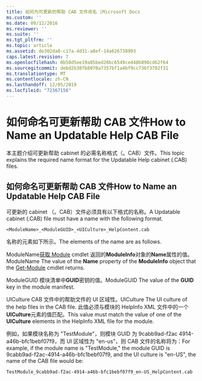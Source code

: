 ```yaml
---
title: 如何为可更新的帮助 CAB 文件命名 |Microsoft Docs
ms.custom: ''
ms.date: 09/12/2016
ms.reviewer: ''
ms.suite: ''
ms.tgt_pltfrm: ''
ms.topic: article
ms.assetid: de302da0-c17a-4d31-a8ef-14a626738993
caps.latest.revision: 7
ms.openlocfilehash: 0b58d5ee19a85bed26bc6549ced48b890cd62f64
ms.sourcegitcommit: debd2b38fb8070a7357bf1a4bf9cc736f3702f31
ms.translationtype: MT
ms.contentlocale: zh-CN
ms.lasthandoff: 12/05/2019
ms.locfileid: "72367156"
---
```

# <a name="how-to-name-an-updatable-help-cab-file"></a><span data-ttu-id="9a5b0-102">如何命名可更新帮助 CAB 文件</span><span class="sxs-lookup"><span data-stu-id="9a5b0-102">How to Name an Updatable Help CAB File</span></span>

<span data-ttu-id="9a5b0-103">本主题介绍可更新帮助 cabinet 的必需名称格式（。CAB）文件。</span><span class="sxs-lookup"><span data-stu-id="9a5b0-103">This topic explains the required name format for the Updatable Help cabinet (.CAB) files.</span></span>

## <a name="how-to-name-an-updatable-help-cab-file"></a><span data-ttu-id="9a5b0-104">如何命名可更新帮助 CAB 文件</span><span class="sxs-lookup"><span data-stu-id="9a5b0-104">How to Name an Updatable Help CAB File</span></span>

<span data-ttu-id="9a5b0-105">可更新的 cabinet （。CAB）文件必须具有以下格式的名称。</span><span class="sxs-lookup"><span data-stu-id="9a5b0-105">A Updatable cabinet (.CAB) file must have a name with the following format.</span></span>

`<ModuleName>_<ModuleGUID>_<UICulture>_HelpContent.cab`

<span data-ttu-id="9a5b0-106">名称的元素如下所示。</span><span class="sxs-lookup"><span data-stu-id="9a5b0-106">The elements of the name are as follows.</span></span>

<span data-ttu-id="9a5b0-107">ModuleName[获取 Module](/powershell/module/Microsoft.PowerShell.Core/Get-Module) cmdlet 返回的**ModuleInfo**对象的**Name**属性的值。</span><span class="sxs-lookup"><span data-stu-id="9a5b0-107">ModuleName The value of the **Name** property of the **ModuleInfo** object that the [Get-Module](/powershell/module/Microsoft.PowerShell.Core/Get-Module) cmdlet returns.</span></span>

<span data-ttu-id="9a5b0-108">ModuleGUID 模块清单中**GUID**密钥的值。</span><span class="sxs-lookup"><span data-stu-id="9a5b0-108">ModuleGUID The value of the **GUID** key in the module manifest.</span></span>

<span data-ttu-id="9a5b0-109">UICulture CAB 文件中的帮助文件的 UI 区域性。</span><span class="sxs-lookup"><span data-stu-id="9a5b0-109">UICulture The UI culture of the help files in the CAB file.</span></span> <span data-ttu-id="9a5b0-110">此值必须与模块的 HelpInfo XML 文件中的一个**UICulture**元素的值匹配。</span><span class="sxs-lookup"><span data-stu-id="9a5b0-110">This value must match the value of one of the **UICulture** elements in the HelpInfo XML file for the module.</span></span>

<span data-ttu-id="9a5b0-111">例如，如果模块名称为 "TestModule"，则模块 GUID 为 9cabb9ad-f2ac 4914-a46b-bfc1bebf07f9，而 UI 区域性为 "en-us"，则 CAB 文件的名称将为：</span><span class="sxs-lookup"><span data-stu-id="9a5b0-111">For example, if the module name is "TestModule," the module GUID is 9cabb9ad-f2ac-4914-a46b-bfc1bebf07f9, and the UI culture is "en-US", the name of the CAB file would be:</span></span>

`TestModule_9cabb9ad-f2ac-4914-a46b-bfc1bebf07f9_en-US_HelpContent.cab`